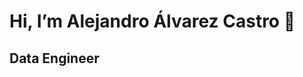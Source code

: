 # Hi, I’m Alejandro Álvarez Castro 👋
Data Engineer
-

<!---
AlejandroAlvarezCastro/AlejandroAlvarezCastro is a ✨ special ✨ repository because its `README.md` (this file) appears on your GitHub profile.
You can click the Preview link to take a look at your changes.
--->
